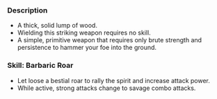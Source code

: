 ### Description
- A thick, solid lump of wood.
- Wielding this striking weapon requires no skill.
- A simple, primitive weapon that requires only brute strength and persistence to hammer your foe into the ground.

### Skill: Barbaric Roar
- Let loose a bestial roar to rally the spirit and increase attack power.
- While active, strong attacks change to savage combo attacks.